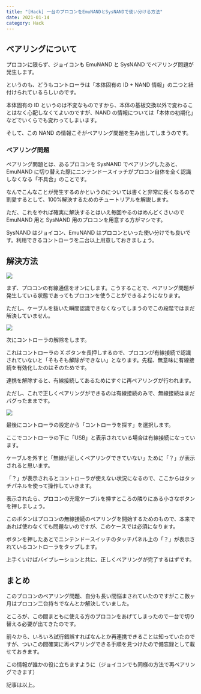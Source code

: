 ```yaml
---
title: "[Hack] 一台のプロコンをEmuNANDとSysNANDで使い分ける方法"
date: 2021-01-14
category: Hack
---
```


## ペアリングについて

プロコンに限らず、ジョイコンも EmuNAND と SysNAND でペアリング問題が発生します。

というのも、どうもコントローラは「本体固有の ID + NAND 情報」の二つと紐付けられているらしいのです。

本体固有の ID というのは不変なものですから、本体の基板交換以外で変わることはなく心配しなくてよいのですが、NAND の情報については「本体の初期化」などでいくらでも変わってしまいます。

そして、この NAND の情報こそがペアリング問題を生み出してしまうのです。

### ペアリング問題

ペアリング問題とは、あるプロコンを SysNAND でペアリングしたあと、EmuNAND に切り替えた際にニンテンドースイッチがプロコン自体を全く認識しなくなる「不具合」のことです。

なんでこんなことが発生するのかというのについては書くと非常に長くなるので割愛するとして、100%解決するためのチュートリアルを解説します。

ただ、これをやれば確実に解決するとはいえ毎回やるのはめんどくさいので EmuNAND 用と SysNAND 用のプロコンを用意する方がマシです。

SysNAND はジョイコン、EmuNAND はプロコンといった使い分けでも良いです。利用できるコントローラを二台以上用意しておきましょう。

## 解決方法

![](https://pbs.twimg.com/media/Err5YYOVgAQlEbS?format=png)

まず、プロコンの有線通信をオンにします。こうすることで、ペアリング問題が発生している状態であってもプロコンを使うことができるようになります。

ただし、ケーブルを抜いた瞬間認識できなくなってしまうのでこの段階ではまだ解決していません。

![](https://pbs.twimg.com/media/Err5YYfVEAAEC65?format=png)

次にコントローラの解除をします。

これはコントローラの X ボタンを長押しするので、プロコンが有線接続で認識されていないと「そもそも解除ができない」となります。先程、無意味に有線接続を有効化したのはそのためです。

連携を解除すると、有線接続してあるためにすぐに再ペアリングが行われます。

ただし、これで正しくペアリングができるのは有線接続のみで、無線接続はまだバグったままです。

![](https://pbs.twimg.com/media/Err5Yo1UwAAjO39?format=png)

最後にコントローラの設定から「コントローラを探す」を選択します。

ここでコントローラの下に「USB」と表示されている場合は有線接続になっています。

ケーブルを外すと「無線が正しくペアリングできていない」ために「？」が表示されると思います。

「？」が表示されるとコントローラが使えない状況になるので、ここからはタッチパネルを使って操作していきます。

表示されたら、プロコンの充電ケーブルを挿すところの隣りにある小さなボタンを押しましょう。

このボタンはプロコンの無線接続のペアリングを開始するためのもので、本来であれば使わなくても問題ないのですが、このケースでは必須になります。

ボタンを押したあとでニンテンドースイッチのタッチパネル上の「？」が表示されているコントローラをタップします。

上手くいけばバイブレーションと共に、正しくペアリングが完了するはずです。

## まとめ

このプロコンのペアリング問題、自分も長い間悩まされていたのですがここ数ヶ月はプロコン二台持ちでなんとか解決していました。

ところが、この間まともに使える方のプロコンをあげてしまったので一台で切り替える必要が出てきたのです。

前々から、いろいろ試行錯誤すればなんとか再連携できることは知っていたのですが、ついこの間確実に再ペアリングできる手順を見つけたので備忘録として載せておきます。

この情報が誰かの役に立ちますように（ジョイコンでも同様の方法で再ペアリングできます）

記事は以上。
